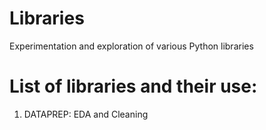 # Libraries
Experimentation and exploration of various Python libraries

<h1>List of libraries and their use:</h1>

1. DATAPREP: EDA and Cleaning
